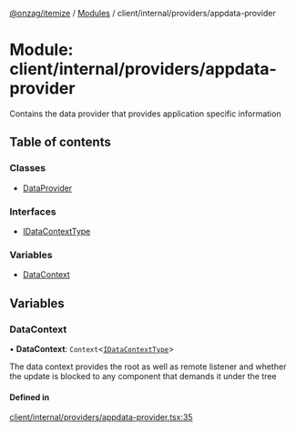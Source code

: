 [@onzag/itemize](../README.md) / [Modules](../modules.md) / client/internal/providers/appdata-provider

# Module: client/internal/providers/appdata-provider

Contains the data provider that provides application specific information

## Table of contents

### Classes

- [DataProvider](../classes/client_internal_providers_appdata_provider.DataProvider.md)

### Interfaces

- [IDataContextType](../interfaces/client_internal_providers_appdata_provider.IDataContextType.md)

### Variables

- [DataContext](client_internal_providers_appdata_provider.md#datacontext)

## Variables

### DataContext

• **DataContext**: `Context`<[`IDataContextType`](../interfaces/client_internal_providers_appdata_provider.IDataContextType.md)\>

The data context provides the root as well as remote listener and whether
the update is blocked to any component that demands it under the tree

#### Defined in

[client/internal/providers/appdata-provider.tsx:35](https://github.com/onzag/itemize/blob/5c2808d3/client/internal/providers/appdata-provider.tsx#L35)
